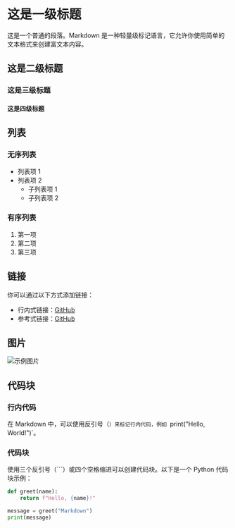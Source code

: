 # 这是一级标题

这是一个普通的段落。Markdown 是一种轻量级标记语言，它允许你使用简单的文本格式来创建富文本内容。

## 这是二级标题

### 这是三级标题

#### 这是四级标题

## 列表

### 无序列表
- 列表项 1
- 列表项 2
  - 子列表项 1
  - 子列表项 2

### 有序列表
1. 第一项
2. 第二项
3. 第三项

## 链接
你可以通过以下方式添加链接：
- 行内式链接：[GitHub](https://github.com)
- 参考式链接：[GitHub][1]

[1]: https://github.com

## 图片
![示例图片](https://picsum.photos/200/300)

## 代码块

### 行内代码
在 Markdown 中，可以使用反引号（`）来标记行内代码，例如 `print("Hello, World!")`。

### 代码块
使用三个反引号（```）或四个空格缩进可以创建代码块。以下是一个 Python 代码块示例：
```python
def greet(name):
    return f"Hello, {name}!"

message = greet("Markdown")
print(message)
